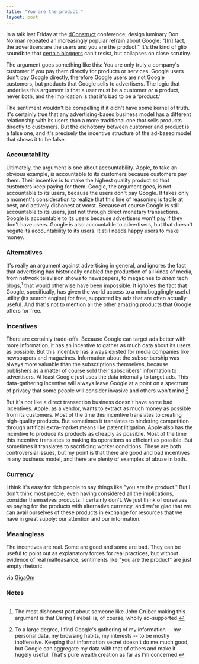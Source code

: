 ```yaml
---
title: "You are the product."
layout: post
---
```


In a talk last Friday at the
[dConstruct](http://2011.dconstruct.org/conference/don-norman)
conference, design luminary Don Norman repeated an increasingly popular
refrain about Google: "[In] fact, the advertisers are the users and you
are the product." It's the kind of glib soundbite that [certain
bloggers](http://daringfireball.net/linked/2011/09/05/norman-google)
can't resist, but collapses on close scrutiny.

The argument goes something like this: You are only truly a company's
customer if you pay them directly for products or services. Google users
don't pay Google directly, therefore Google users are not Google
customers, but products that Google sells to advertisers. The logic that
underlies this argument is that a user must be a customer *or* a
product, never both, and the implication is that it's bad to be a
‘product.'

The sentiment wouldn't be compelling if it didn't have some kernel of
truth. It's certainly true that any advertising-based business model has
a different relationship with its users than a more traditional one that
sells products directly to customers. But the dichotomy between customer
and product is a false one, and it's precisely the incentive structure
of the ad-based model that shows it to be false.

### Accountability

Ultimately, the argument is one about accountability. Apple, to take an
obvious example, is accountable to its customers because customers pay
them. Their incentive is to make the highest quality product so that
customers keep paying for them. Google, the argument goes, is not
accountable to its users, because the users don't pay Google. It takes
only a moment's consideration to realize that this line of reasoning is
facile at best, and actively dishonest at worst. Because of course
Google is still accountable to its users, just not through direct
monetary transactions. Google is accountable to its users because
advertisers won't pay if they don't have users. Google is also
accountable to advertisers, but that doesn't negate its accountability
to its users. It still needs happy users to make money.

### Alternatives

It's really an argument against advertising in general, and ignores the
fact that advertising has historically enabled the production of all
kinds of media, from network television shows to newspapers, to
magazines to *ahem* tech blogs,[^1] that would otherwise have
been impossible. It ignores the fact that Google, specifically, has
given the world access to a mindbogglingly useful utility (its search
engine) for free, supported by ads that are often actually useful. And
that's not to mention all the other amazing products that Google offers
for free.

### Incentives

There are certainly trade-offs. Because Google can target ads better
with more information, it has an incentive to gather as much data about
its users as possible. But this incentive has always existed for media
companies like newspapers and magazines. Information about the
subscribership was always more valuable than the subscriptions
themselves, because publishers as a matter of course sold their
subscribers' information to advertisers. At least Google just uses the
data internally to target ads. This data-gathering incentive will always
leave Google at a point on a spectrum of privacy that some people will
consider invasive and others won't mind.[^2]

But it's not like a direct transaction business doesn't have some bad
incentives. Apple, as a vendor, wants to extract as much money as
possible from its customers. Most of the time this incentive translates
to creating high-quality products. But sometimes it translates to
hindering competition through artifical extra-market means like patent
litigation. Apple also has the incentive to produce its products as
cheaply as possible. Most of the time this incentive translates to
making its operations as efficient as possible. But sometimes it
translates to sacrificing worker conditions. These are both
controversial issues, but my point is that there are good and bad
incentives in any business model, and there are plenty of examples of
abuse in both.

### Currency

I think it's easy for rich people to say things like "you are the
product." But I don't think most people, even having considered all the
implications, consider themselves products. I certainly don't. We just
think of ourselves as paying for the products with alternative currency,
and we're glad that we can avail ourselves of these products in exchange
for resources that we have in great supply: our attention and our
information.

### Meaningless

The incentives are real. Some are good and some are bad. They can be
useful to point out as explanatory forces for real practices, but
without evidence of real malfeasance, sentiments like "you are the
product" are just empty rhetoric.

via
[GigaOm](http://gigaom.com/2011/09/05/don-norman-google-doesnt-get-people-it-sells-them/)

### Notes

[^1]: The most dishonest part about someone like John Gruber making this
    argument is that Daring Fireball is, of course, wholly ad-supported.
    

[^2]: To a large degree, I find Google's gathering of my information -- my
    personal data, my browsing habits, my interests -- to be mostly
    inoffensive. Keeping that information secret doesn't do me much
    good, but Google can aggregate my data with that of others and make
    it hugely useful. That's pure wealth creation as far as I'm
    concerned. 
